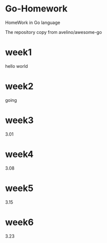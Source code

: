 # Go-Homework
HomeWork in Go language

The repository copy from avelino/awesome-go

# week1 
hello world

# week2

going


# week3

3.01

# week4

3.08

# week5

3.15

# week6

3.23
